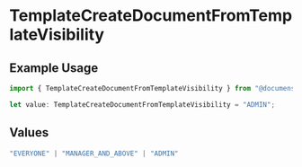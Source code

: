 # TemplateCreateDocumentFromTemplateVisibility

## Example Usage

```typescript
import { TemplateCreateDocumentFromTemplateVisibility } from "@documenso/sdk-typescript/models/operations";

let value: TemplateCreateDocumentFromTemplateVisibility = "ADMIN";
```

## Values

```typescript
"EVERYONE" | "MANAGER_AND_ABOVE" | "ADMIN"
```